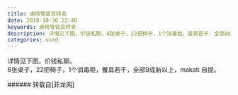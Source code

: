 ```yaml
---
title: 桌椅等餐具转卖
date: 2018-10-30 22:40
keywords: 桌椅等餐具转卖
description: 详情见下图，价钱私聊。6张桌子，22把椅子，1个消毒柜，餐具若干，全部9成新以上，makati 自提。
categories: used
---
```

<td class="t_f" id="postmessage_2193506">

详情见下图，价钱私聊。<br/>
6张桌子，22把椅子，1个消毒柜，餐具若干，全部9成新以上，makati 自提。<br/>
<img alt="" border="0" class="zoom" data-cf-modified-c7a2370a1bd8cc10f46ca9fe-="" file="http://www.flw.ph/data/appbyme/upload/image/201810/30/85aM48LxJHvC.jpg" id="aimg_qB064" lazyloadthumb="1" onclick="" onmouseover="" src="http://www.flw.ph/data/appbyme/upload/image/201810/30/85aM48LxJHvC.jpg"/><br/>
<img alt="" border="0" class="zoom" data-cf-modified-c7a2370a1bd8cc10f46ca9fe-="" file="http://www.flw.ph/data/appbyme/upload/image/201810/30/MhCvgID3APs3.jpg" id="aimg_c2EUO" lazyloadthumb="1" onclick="" onmouseover="" src="http://www.flw.ph/data/appbyme/upload/image/201810/30/MhCvgID3APs3.jpg"/><br/>
<img alt="" border="0" class="zoom" data-cf-modified-c7a2370a1bd8cc10f46ca9fe-="" file="http://www.flw.ph/data/appbyme/upload/image/201810/30/E6RVcU53Gzme.jpg" id="aimg_nRqQZ" lazyloadthumb="1" onclick="" onmouseover="" src="http://www.flw.ph/data/appbyme/upload/image/201810/30/E6RVcU53Gzme.jpg"/><br/>
<img alt="" border="0" class="zoom" data-cf-modified-c7a2370a1bd8cc10f46ca9fe-="" file="http://www.flw.ph/data/appbyme/upload/image/201810/30/klSAzhOyH2DU.jpg" id="aimg_hiT9X" lazyloadthumb="1" onclick="" onmouseover="" src="http://www.flw.ph/data/appbyme/upload/image/201810/30/klSAzhOyH2DU.jpg"/><br/>
</td>
###### 转载自[菲龙网]